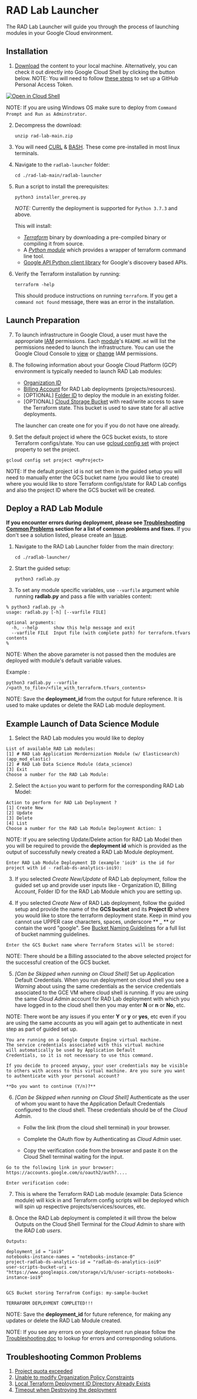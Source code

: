 # RAD Lab Launcher

The RAD Lab Launcher will guide you through the process of launching modules in your Google Cloud environment.  

## Installation

1. [Download](https://github.com/GoogleCloudPlatform/rad-lab/archive/refs/heads/main.zip) the content to your local machine. Alternatively, you can check it out directly into Google Cloud Shell by clicking the button below. NOTE: You will need to follow [these steps](https://docs.github.com/en/github/authenticating-to-github/keeping-your-account-and-data-secure/creating-a-personal-access-token) to set up a GitHub Personal Access Token.

[![Open in Cloud Shell](https://gstatic.com/cloudssh/images/open-btn.svg)](https://ssh.cloud.google.com/cloudshell/editor?cloudshell_git_repo=https://github.com/GoogleCloudPlatform/rad-lab&cloudshell_git_branch=main)


NOTE: If you are using Windows OS make sure to deploy from `Command Prompt and Run as Adminstrator`.

2. Decompress the download:
   ```
   unzip rad-lab-main.zip
   ```

3. You will need [CURL](https://curl.se/) & [BASH](https://en.wikipedia.org/wiki/Bash_(Unix_shell)). These come pre-installed in most linux terminals.

4. Navigate to the  `radlab-launcher` folder:
    ```
    cd ./rad-lab-main/radlab-launcher
    ```

5. Run a script to install the prerequisites:
    ```
    python3 installer_prereq.py
    ```
    _NOTE:_ Currently the deployment is supported for `Python 3.7.3` and above.

    This will install:

    * _[Terraform](https://learn.hashicorp.com/tutorials/terraform/install-cli#install-terraform)_ binary by downloading a pre-compiled binary or compiling it from source.
    * A _[Python module](https://pypi.org/project/python-terraform/)_ which provides a wrapper of terraform command line tool.
    * [Google API Python client library](https://cloud.google.com/apis/docs/client-libraries-explained#google_api_client_libraries) for Google's discovery based APIs.

6. Verify the Terraform installation by running:
    ```
    terraform -help
    ```

    This should produce instructions on running `terraform`. If you get a `command not found` message, there was an error in the installation.    

## Launch Preparation

7. To launch infrastructure in Google Cloud, a user must have the appropriate [IAM](https://cloud.google.com/iam/docs/overview) permissions. Each [module](../../modules)'s `README.md` will list the permissions needed to launch the infrastructure. You can use the Google Cloud Console to [view](https://cloud.google.com/iam/docs/manage-access-other-resources) or [change](https://cloud.google.com/iam/docs/manage-access-other-resources#single-role) IAM permissions.

8. The following information about your Google Cloud Platform (GCP) environment is typically needed to launch RAD Lab modules:

   * [Organization ID](https://cloud.google.com/resource-manager/docs/creating-managing-organization#retrieving_your_organization_id)
   * [Billing Account](https://cloud.google.com/billing/docs/how-to/manage-billing-account) for RAD Lab deployments (projects/resources).
   * [OPTIONAL] [Folder ID](https://cloud.google.com/resource-manager/docs/creating-managing-folders#view) to deploy the module in an existing folder.
   * [OPTIONAL] [Cloud Storage Bucket](https://cloud.google.com/storage/docs/creating-buckets) with read/write access to save the Terraform state. This bucket is used to save state for all active deployments. 
   
   
   The launcher can create one for you if you do not have one already.

9. Set the default project id where the GCS bucket exists, to store Terraform configs/state. You can use [gcloud config set](https://cloud.google.com/sdk/gcloud/reference/config/set) with project property to set the project.

```
gcloud config set project <myProject>
```

NOTE: If the default project id is not set then in the guided setup you will need to manually enter the GCS bucket name (you would like to create) where you would like to store Terraform configs/state for RAD Lab configs and also the project ID where the GCS bucket will be created.

## Deploy a RAD Lab Module
**If you encounter errors during deployment, please see [Troubleshooting Common Problems](../../docs/TROUBLESHOOTING.md) section for a list of common problems and fixes.**  If you don't see a solution listed, please create an [Issue](https://github.com/GoogleCloudPlatform/rad-lab/issues). 


1. Navigate to the RAD Lab Launcher folder from the main directory:
    ```
    cd ./radlab-launcher/
    ```

2. Start the guided setup:
    ```
    python3 radlab.py
    ``` 

3. To set any module specific variables, use `--varfile` argument while running **radlab.py** and pass a file with variables content:

```
% python3 radlab.py -h
usage: radlab.py [-h] [--varfile FILE]

optional arguments:
  -h, --help      show this help message and exit
  --varfile FILE  Input file (with complete path) for terraform.tfvars contents
% 
```
NOTE: When the above parameter is not passed then the modules are deployed with module's default variable values.

Example :
```
python3 radlab.py --varfile /<path_to_file>/<file_with_terraform.tfvars_contents>
```
NOTE: Save the **deployment_id** from the output for future reference. It is used to make updates or delete the RAD Lab module deployment.

## Example Launch of Data Science Module

1. Select the RAD Lab modules you would like to deploy

```
List of available RAD Lab modules:
[1] # RAD Lab Application Mordernization Module (w/ Elasticsearch) (app_mod_elastic)
[2] # RAD Lab Data Science Module (data_science)
[3] Exit
Choose a number for the RAD Lab Module: 
```

2. Select the `Action` you want to perform for the corresponding RAD Lab Model:

```
Action to perform for RAD Lab Deployment ?
[1] Create New
[2] Update
[3] Delete
[4] List
Choose a number for the RAD Lab Module Deployment Action: 1
```

NOTE: If you are selecting Update/Delete action for RAD Lab Model then you will be required to provide the **deployment id** which is provided as the output of successfully newly created a RAD Lab Module deployment.

```
Enter RAD Lab Module Deployment ID (example 'ioi9' is the id for project with id - radlab-ds-analytics-ioi9):
```
3. If you selected _Create New/Update_ of RAD Lab deployment, follow the guided set up and provide user inputs like - Organization ID, Billing Account, Folder ID for the RAD Lab Module which you are setting up.

4. If you selected _Create New_ of RAD Lab deployment, follow the guided setup and provide the name of the **GCS bucket** and its **Project ID** where you would like to store the terraform deployment state.  Keep in mind you cannot use UPPER case characters, spaces, underscore ** _ ** or contain the word "google". See [Bucket Naming Guidelines](https://cloud.google.com/storage/docs/naming-buckets) for a full list of bucket namming guidelines.

```
Enter the GCS Bucket name where Terraform States will be stored: 
```

NOTE: There should be a Billing associated to the above selected project for the successful creation of the GCS bucket.

5. _[Can be Skipped when running on Cloud Shell]_ Set up Application Default Credentials. When you run deployment on cloud shell you see a _Warning_ about using the same credentials as the service credentials associated to the GCE VM where cloud shell is running. If you are using the same _Cloud Admin_ account for RAD Lab deployment with which you have logged in to the cloud shell then you may enter **N** or **n** or **No**, etc.

NOTE: There wont be any issues if you enter **Y** or **y** or **yes**, etc even if you are using the same accounts as you will again get to authenticate in next step as part of guided set up.

```
You are running on a Google Compute Engine virtual machine.
The service credentials associated with this virtual machine
will automatically be used by Application Default
Credentials, so it is not necessary to use this command.

If you decide to proceed anyway, your user credentials may be visible
to others with access to this virtual machine. Are you sure you want
to authenticate with your personal account?

**Do you want to continue (Y/n)?**
```

6. _[Can be Skipped when running on Cloud Shell]_ Authenticate as the user of whom you want to have the Application Default Credentials configured to the cloud shell. These credentials should be of the _Cloud Admin_.

   * Follw the link (from the cloud shell terminal) in your browser.

   * Complete the OAuth flow by Authenticating  as _Cloud Admin_ user.

   * Copy the verification code from the browser and paste it on the Cloud Shell terminal waiting for the input.

```
Go to the following link in your browser:  https://accounts.google.com/o/oauth2/auth?....

Enter verification code:
```

7. This is where the Terraform RAD Lab module (example: Data Science module) will kick in and Terraform config scripts will be deployed which will spin up respective projects/services/sources, etc.

8. Once the RAD Lab deployment is completed it will throw the below Outputs on the Cloud Shell Terminal for the _Cloud Admin_ to share with the _RAD Lab users_.

```
Outputs:

deployment_id = "ioi9"
notebooks-instance-names = "notebooks-instance-0"
project-radlab-ds-analytics-id = "radlab-ds-analytics-ioi9"
user-scripts-bucket-uri = "https://www.googleapis.com/storage/v1/b/user-scripts-notebooks-instance-ioi9"


GCS Bucket storing Terrafrom Configs: my-sample-bucket

TERRAFORM DEPLOYMENT COMPLETED!!!
```

NOTE: Save the **deployment_id** for future reference, for making any updates or delete the RAD Lab Module created.

NOTE: If you see any errors on your deployment run please follow the [Troubleshooting doc](../docs/TROUBLESHOOTING.md#rad-lab-troubleshooting) to lookup for errors and corresponding solutions.

## Troubleshooting Common Problems

1. [Project quota exceeded](../docs/TROUBLESHOOTING.md#project-quota-exceeded)
2. [Unable to modify Organization Policy Constraints](../docs/TROUBLESHOOTING.md#google-organization-policies---unable-to-modify-constraints)
3. [Local Terraform Deployment ID Directory Already Exists](../docs/TROUBLESHOOTING.md#local-terraform-deployment-id-directory-already-exists)
4. [Timeout when Destroying the deployment](../docs/TROUBLESHOOTING.md#timeout-when-destroying-the-deployment)
